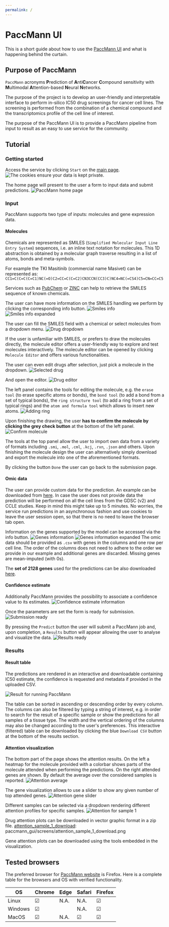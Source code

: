 ```yaml
---
permalink: /
---
```


# PaccMann UI

This is a short guide about how to use the [PaccMann UI](https://sysbio.eu-gb.containers.appdomain.cloud/paccmann-aas-gui) and what is happening behind the curtain.

## Purpose of PaccMann

`PaccMann` acronyms **P**rediction of **A**nti**C**ancer **C**ompound sensitivity with **M**ultimodal **A**ttention-based **N**eural **N**etworks.

The purpose of the project is to develop an user-friendly and interpretable interface to perform in-silico IC50 drug screenings for cancer cell lines. The screening is performed from the combination of a chemical compound and the transcriptomics profile of the cell line of interest.

The purpose of the PaccMann UI is to provide a PaccMann pipeline from input to result as an easy to use service for the community.

## Tutorial

### Getting started

Access the service by clicking `Start` on the [main page](https://sysbio.eu-gb.containers.appdomain.cloud/paccmann-aas-gui).
![The cookies ensure your data is kept private.][start]

The home page will present to the user a form to input data and submit predictions.
![PaccMann home page][home]

### Input

PaccMann supports two type of inputs: molecules and gene expression data.

#### Molecules

Chemicals are represented as SMILES (`Simplified Molecular Input Line Entry System`) sequences, i.e. an inline text notation for molecules. This 1D abstraction is obtained by a molecular graph traverse resulting in a list of atoms, bonds and meta-symbols.

For example the TKI Masitinib (commercial name Masivet) can be represented as:
`CC1=C(C=C(C=C1)NC(=O)C2=CC=C(C=C2)CN3CCN(CC3)C)NC4=NC(=CS4)C5=CN=CC=C5`

Services such as [PubChem](https://pubchem.ncbi.nlm.nih.gov) or
[ZINC](http://zinc.docking.org/substances/) can help to retrieve the SMILES
sequence of known chemicals.

The user can have more information on the SMILES handling we perform by clicking the corresponding info button.
![Smiles info][smiles_info]
![Smiles info expanded][smiles_info_expanded]

The user can fill the SMILES field with a chemical or select molecules from a dropdown menu.
![Drug dropdown][drug_selection]

If the user is unfamiliar with SMILES, or prefers to draw the molecules directly, the  molecule editor offers a user-friendly way to explore and test molecules interactively.
The molecule editor can be opened by clicking `Molecule Editor` and offers various functionalities.

The user can  even edit drugs after selection, just pick a molecule in the dropdown.
![Selected drug][bax_selection]

And open the editor.
![Drug editor][bax_editor]

The left panel contains the tools for editing the molecule, e.g. the `erase tool` (to erase specific atoms or bonds), the `bond tool` (to add a bond from a set of typical bonds), the `ring structure tool` (to add a ring from a set of typical rings) and the `atom and formula tool` which allows to insert new atoms.
![Adding ring][bax_editor_ring]

Upon finishing the drawing, the user **has to confirm the molecule by clicking the grey check button** at the bottom of the left panel.
![Confirm molecule][bax_editor_confirm]

The tools at the top panel allow the user to import own data from a variety of formats including `.smi`, `.mol`, `.cml`, `.kcj`, `.rxn`, `.json` and others. Upon finishing the molecule design the user can alternatively simply download and export the molecule into one of the aforementioned formats.

By clicking the button `Done` the user can go back to the submission page.

#### Omic data

The user can provide custom data for the prediction. An example can be downloaded from [here](https://ibm.box.com/v/paccmann-aas-data). In case the user does not provide data the prediction will be performed on all the cell lines from the GDSC (v2) and CCLE studies. Keep in mind this might take up to 5 minutes.
No worries, the service run predictions in an asynchronous fashion and use cookies to leave the user session open, so that there is no need to leave the browser tab open.

Information on the genes supported by the model can be accessed via the info button.
![Genes information][genes_info]
![Genes information expanded][genes_info_expanded]
The omic data should be provided as `.csv` with genes in the columns and one row
per cell line. The order of the columns does not need to adhere to the order we
provide in our example and additional genes are discarded. Missing genes are
mean-imputed (with 0s).

The **set of 2128 genes** used for the predictions can be also downloaded
[here](https://ibm.ent.box.com/s/vfehvfly7mi2obvaj86pjuy9a82e8nik/file/489488390168).


#### Confidence estimate

Additionally PaccMann provides the possibility to associate a confidence value to its estimates.
![Confidence estimate information][confidence_info]

Once the parameters are set the form is ready for submission.
![Submission ready][submission]

By pressing the `Predict` button the user will submit a PaccMann job and, upon completion, a `Results` button will appear allowing the user to analyse and visualize the data.
![Results ready][results_ready]

### Results

#### Result table

The predictions are rendered in an interactive and downloadable containing IC50 estimate, the confidence is requested and metadata if provided in the uploaded CSV.

![Result for running PaccMann][sensitivity]

The table can be sorted in ascending or descending order by every column. The columns can also be filtered by typing a string of interest, e.g. in order to search for the result of a specific sample or show the predictions for all samples of a tissue type.
The width and the vertical ordering of the columns may also be changed according to the user's preferences.
This interactive (filtered) table can be downloaded by clicking the blue `Download CSV` button at the bottom of the results section.

#### Attention visualization

The bottom part of the page shows the attention results. On the left a heatmap for the molecule provided with a colorbar shows parts of the molecule attended when performing the predictions. On the right attended genes are shown.
By default the average over the considered samples is reported.
![Attention average][attention_average]

The gene visualization allows to use a slider to show any given number of top attended genes.
![Attention gene slider][attention_average_gene_slider]

Different samples can be selected via a dropdown rendering different attention profiles for specific samples.
![Attention for sample 1][attention_sample_1]

Drug attention plots can be downloaded in vector graphic format in a zip file.
[attention_sample_1_download]: paccmann_gui/screens/attention_sample_1_download.png

Gene attention plots can  be downloaded using the tools embedded in the visualization.

## Tested browsers

The preferred browser for [PaccMann website](https://sysbio.eu-gb.containers.appdomain.cloud/paccmann-aas-gui) is Firefox.
Here is a complete table for the browsers and OS with verified functionality.

|OS   	|   Chrome	|   Edge	|   	Safari|  Firefox 	|
|---	|---	|---	|---	|---	|
| Linux  	| &#x2611;  	|   N.A.	|  N.A. 	|  &#x2611;	|
| Windows	| &#x2611;  	|   	|  N.A. 	|&#x2611;   	|
| MacOS  	| &#x2611; 	|  N.A. 	| &#x2611;  	|  &#x2611; 	|

[start]: screens/start.png
[home]: screens/home.png
[drug_selection]: screens/drug_selection.png
[smiles_info]: screens/smiles_info.png
[smiles_info_expanded]: screens/smiles_info_expanded.png
[genes_info]: screens/genes_info.png
[genes_info_expanded]: screens/genes_info_expanded.png
[confidence_info]: screens/confidence_info.png
[bax_selection]: screens/bax_selection.png
[bax_editor]: screens/bax_editor.png
[bax_editor_ring]: screens/bax_editor_ring.png
[bax_editor_confirm]: screens/bax_editor_confirm.png
[submission]: screens/submission.png
[results_ready]: screens/results_ready.png
[sensitivity]: screens/sensitivity.png
[attention_average]: screens/attention_average.png
[attention_average_gene_slider]: screens/attention_average_gene_slider.png
[attention_sample_1]: screens/attention_sample_1.png
[attention_sample_1_download]: screens/attention_sample_1_download.png
